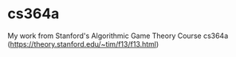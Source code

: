 # cs364a
My work from Stanford's Algorithmic Game Theory Course cs364a (https://theory.stanford.edu/~tim/f13/f13.html)
